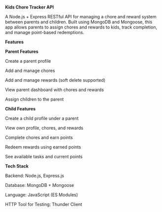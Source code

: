 **Kids Chore Tracker API**

A Node.js + Express RESTful API for managing a chore and reward system between parents and children. Built using MongoDB and Mongoose, this app allows parents to assign chores and rewards to kids, track completion, and manage point-based redemptions.

 **Features**

**Parent Features**

Create a parent profile

Add and manage chores

Add and manage rewards (soft delete supported)

View parent dashboard with chores and rewards

Assign children to the parent

**Child Features**

Create a child profile under a parent

View own profile, chores, and rewards

Complete chores and earn points

Redeem rewards using earned points

See available tasks and current points

**Tech Stack**

Backend: Node.js, Express.js

Database: MongoDB + Mongoose

Language: JavaScript (ES Modules)

HTTP Tool for Testing: Thunder Client

